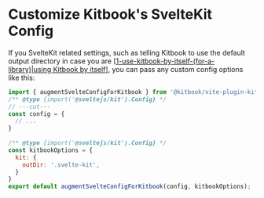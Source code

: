 # Customize Kitbook's SvelteKit Config

If you SvelteKit related settings, such as telling Kitbook to use the default output directory in case you are [[1-use-kitbook-by-itself-(for-a-library)|using Kitbook by itself]], you can pass any custom config options like this:

```js twoslash title="svelte.config.js"
import { augmentSvelteConfigForKitbook } from '@kitbook/vite-plugin-kitbook';
/** @type {import('@sveltejs/kit').Config} */
// ---cut---
const config = {
  // ...
}
  
/** @type {import('@sveltejs/kit').Config} */
const kitbookOptions = { 
  kit: { 
    outDir: '.svelte-kit',
  }
}
export default augmentSvelteConfigForKitbook(config, kitbookOptions);
```

[//begin]: # "Autogenerated link references for markdown compatibility"
[1-use-kitbook-by-itself-(for-a-library)|using Kitbook by itself]: 1-use-kitbook-by-itself-(for-a-library).md "Use Kitbook by Itself"
[//end]: # "Autogenerated link references"